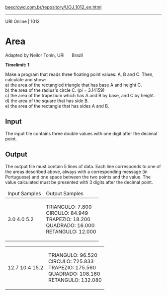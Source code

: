 <p><a href="https://www.beecrowd.com.br/repository/UOJ_1012_en.html">beecrowd.com.br/repository/UOJ_1012_en.html</a></p><hr>
<div>
  <span>URI Online | 1012</span>
  <h1>Area</h1>
  <div><p>
     Adapted by Neilor Tonin, URI <img alt="" src="https://resources.beecrowd.com.br/gallery/images/flags/br.gif" style="width: 16px; height: 11px; "> Brazil</p>
  </div>
  <strong>Timelimit: 1</strong>
</div>
<div>
<div>
  <p>
   Make a program that reads three floating point values: A, B and C. Then, calculate and show:<br>
   a) the area of the rectangled triangle that has base A and height C.<br>
   b) the area of the radius's circle C. (pi = 3.14159) <br>
   c) the area of the trapezium which has A and B by base, and C by height.<br>
   d) the area of ​​the square that has side B.<br>
  e) the area of the rectangle that has sides A and B.</p>
</div>
<h2>Input</h2>
<div>
  <p>
   The input file contains three double values with one digit after the decimal point.</p>
</div>
<h2>Output</h2>
<div>
  <p>
   The output file must contain 5 lines of data. Each line corresponds to one of the areas described above, always with a corresponding message (in Portuguese) and one space between the two points and the value. The value calculated must be presented with 3 digits after the decimal point.</p>
</div>
<div></div>
  <table>
    <thead>
      <tr>
        <td>Input Samples</td>
        <td>Output Samples</td>
      </tr>
    </thead>
    <tbody>
      <tr>
        <td>
          <p>
           3.0 4.0 5.2</p>
        </td>
        <td>
          <p>
           TRIANGULO: 7.800<br>
           CIRCULO: 84.949<br>
           TRAPEZIO: 18.200<br>
           QUADRADO: 16.000<br>
           RETANGULO: 12.000</p>
        </td>
      </tr>
    </tbody>
  </table>
  <table>
    <tbody>
      <tr>
        <td>
          <p>
           12.7 10.4 15.2</p>
        </td>
        <td>
          <p>
           TRIANGULO: 96.520<br>
           CIRCULO: 725.833<br>
           TRAPEZIO: 175.560<br>
           QUADRADO: 108.160<br>
           RETANGULO: 132.080</p>
        </td>
      </tr>
    </tbody>
  </table>
</div>
